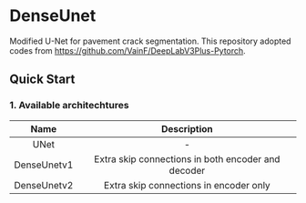 # DenseUnet
Modified U-Net for pavement crack segmentation. This repository adopted codes from https://github.com/VainF/DeepLabV3Plus-Pytorch.
  
## Quick Start  
### 1. Available architechtures  

| Name    |  Description        |
| :---: | :---:     |
|UNet|-|
|DenseUnetv1|Extra skip connections in both encoder and decoder|
|DenseUnetv2|Extra skip connections in encoder only ||
